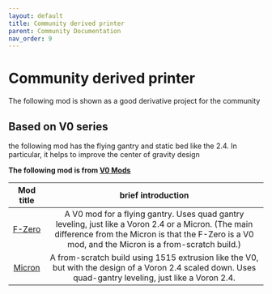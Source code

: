 ```yaml
---
layout: default
title: Community derived printer
parent: Community Documentation
nav_order: 9
---
```

# Community derived printer

The following mod is shown as a good derivative project for the community

## Based on V0 series

the following mod has the flying gantry and static bed like the 2.4. In particular, it helps to improve the center of gravity design

**The following mod is from [V0 Mods](https://3dprintersforants.com/)**

| Mod title | brief introduction|
|:---------:|:-----------------:|
|[F-Zero](https://github.com/zruncho3d/f-zero)|A V0 mod for a flying gantry. Uses quad gantry leveling, just like a Voron 2.4 or a Micron. (The main difference from the Micron is that the F-Zero is a V0 mod, and the Micron is a from-scratch build.)|
|[Micron](https://github.com/hartk1213/Micron)|A from-scratch build using 1515 extrusion like the V0, but with the design of a Voron 2.4 scaled down. Uses quad-gantry leveling, just like a Voron 2.4.|
